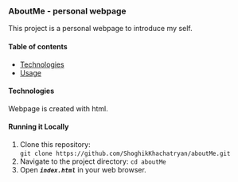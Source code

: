 ### AboutMe - personal webpage
This project is a personal webpage to introduce my self.

#### Table of contents
* [Technologies](#technologies)
* [Usage](#Usage)

#### Technologies
Webpage is created with html. 

#### Running it Locally
1. Clone this repository:   
`git clone https://github.com/ShoghikKhachatryan/aboutMe.git`
2. Navigate to the project directory:
 `cd aboutMe`
3. Open **_`index.html`_** in your web browser.